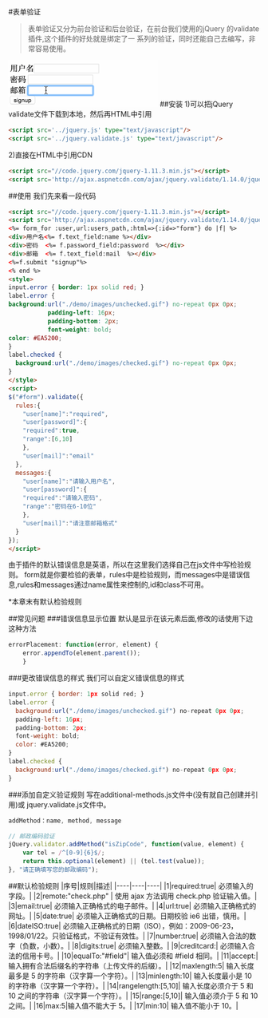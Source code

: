 #表单验证
>表单验证又分为前台验证和后台验证，在前台我们使用的jQuery 的validate插件,这个插件的好处就是绑定了一
系列的验证，同时还能自己去编写，非常容易使用。

![](/images/jqueryvalidate.gif)
##安装
1)可以把jQuery validate文件下载到本地，然后再HTML中引用
```html
<script src='../jquery.js' type="text/javascript"/>
<script src='../jquery.validate.js' type="text/javascript"/>
```
2)直接在HTML中引用CDN
```html
<script src="//code.jquery.com/jquery-1.11.3.min.js"></script>
<script src='http://ajax.aspnetcdn.com/ajax/jquery.validate/1.14.0/jquery.validate.js' type="text/javascript"/>
```
##使用
我们先来看一段代码
```html
<script src="//code.jquery.com/jquery-1.11.3.min.js"></script>
<script src='http://ajax.aspnetcdn.com/ajax/jquery.validate/1.14.0/jquery.validate.js' type="text/javascript" ></script>
<%= form_for :user,url:users_path,:html=>{:id=>"form"} do |f| %>
<div>用户名<%= f.text_field:name %></div>
<div>密码  <%= f.password_field:password  %></div>
<div>邮箱  <%= f.text_field:mail  %></div>
<%=f.submit "signup"%>
<% end %>
<style>
input.error { border: 1px solid red; }
label.error {
background:url("./demo/images/unchecked.gif") no-repeat 0px 0px;
           padding-left: 16px;
           padding-bottom: 2px;
           font-weight: bold;
color: #EA5200;
}
label.checked {
  background:url("./demo/images/checked.gif") no-repeat 0px 0px;
}
</style>
<script>
$("#form").validate({
  rules:{
    "user[name]":"required",
    "user[password]":{
    "required":true,
    "range":[6,10]
    },
    "user[mail]":"email"
  },
  messages:{
    "user[name]":"请输入用户名",
    "user[password]":{
    "required":"请输入密码",
    "range":"密码在6-10位"
    },
    "user[mail]":"请注意邮箱格式"
  }
});
</script>

```
由于插件的默认错误信息是英语，所以在这里我们选择自己在js文件中写检验规则。
form就是你要检验的表单，rules中是检验规则，而messages中是错误信息,rules和messages通过name属性来控制的,id和class不可用。

*本章末有默认检验规则

##常见问题
###错误信息显示位置
默认是显示在该元素后面,修改的话使用下边这种方法
```javascript
errorPlacement: function(error, element) {
    error.appendTo(element.parent());
    }
```
###更改错误信息的样式
我们可以自定义错误信息的样式
```javascript
input.error { border: 1px solid red; }
label.error {
  background:url("./demo/images/unchecked.gif") no-repeat 0px 0px;
  padding-left: 16px;
  padding-bottom: 2px;
  font-weight: bold;
  color: #EA5200;
}
label.checked {
  background:url("./demo/images/checked.gif") no-repeat 0px 0px;
}
```
###添加自定义验证规则
写在additional-methods.js文件中(没有就自己创建并引用)或 jquery.validate.js文件中。
```javascript
addMethod：name, method, message
```
```javascript
// 邮政编码验证
jQuery.validator.addMethod("isZipCode", function(value, element) {
    var tel = /^[0-9]{6}$/;
    return this.optional(element) || (tel.test(value));
}, "请正确填写您的邮政编码");
```
##默认检验规则
|序号|规则|描述|
|----|----|----|
|1|required:true|  必须输入的字段。|
|2|remote:"check.php" | 使用 ajax 方法调用 check.php 验证输入值。|
|3|email:true|  必须输入正确格式的电子邮件。|
|4|url:true|  必须输入正确格式的网址。|
|5|date:true| 必须输入正确格式的日期。日期校验 ie6 出错，慎用。|
|6|dateISO:true|  必须输入正确格式的日期（ISO），例如：2009-06-23，1998/01/22。只验证格式，不验证有效性。|
|7|number:true| 必须输入合法的数字（负数，小数）。|
|8|digits:true| 必须输入整数。|
|9|creditcard:| 必须输入合法的信用卡号。|
|10|equalTo:"#field"| 输入值必须和 #field 相同。|
|11|accept:| 输入拥有合法后缀名的字符串（上传文件的后缀）。|
|12|maxlength:5| 输入长度最多是 5 的字符串（汉字算一个字符）。|
|13|minlength:10|  输入长度最小是 10 的字符串（汉字算一个字符）。|
|14|rangelength:[5,10]|  输入长度必须介于 5 和 10 之间的字符串（汉字算一个字符）。|
|15|range:[5,10]|  输入值必须介于 5 和 10 之间。|
|16|max:5|输入值不能大于 5。|
|17|min:10| 输入值不能小于 10。|
